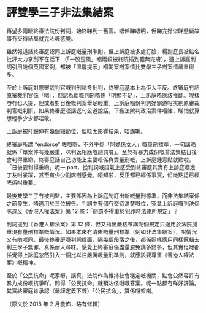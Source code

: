 # 評雙學三子非法集結案

再望多兩眼終審法院份判詞，始終睇到一舊雲。唔係睇唔明，但睇完好似睇懸疑故事冇交待結局就完咗嘅感覺。

雖然報道話終審庭認同上訴庭嘅量刑準則，但上訴庭被多處打臉，楊副庭長被點名批評大力掌刮不在話下 （「一股歪風」嗰兩段被終院插到體無完膚），連上訴庭判詞引用幾個英國案例，都被「溫馨提示」嗰啲案嘅案情比雙學三子嘅案情嚴重得多。

至於上訴庭對原審裁判官嘅判刑諸多批判，終審庭基本上為佢大平反。終審庭冇話原審裁判官係「啱」，但認為佢嘅判刑唔係「明顯不足」，上訴庭唔應該推翻。呢樣嘢冇乜人提，但或者對日後嘅判案舉足輕重。上訴庭嗰份判詞好霸道咁挑剔原審裁判官嘅判斷，如果終審庭唔講返句公道說話，下級法院判政治案件嗰陣，睇怕就算想輕手少少都唔敢。

上訴庭被打臉仲有幾個細節位，但唔太影響結果，唔講喇。

終審庭所謂 “endorse” 咗嘅嘢，不外乎係「阿媽係女人」嘅量刑標準，一句講晒就係「單案件有幾嚴重，咪判返相應嘅刑罰囉」。至於有暴力成份嘅非法集結日後會判得重啲，終審庭話自己功能上主要唔係負責量刑嘅，上訴庭鍾意點就點啦。「日後要判得重啲」呢一 part，從判詞嘅語氣上感受到終審庭其實冇上訴庭嗰幾丁友咁雀躍，甚至有少少割席嘅感覺。唔知啦，反正都已經係事實，佢哋點諗已經唔係咁重要。

最後雙學三子冇被判監，主要係因為上訴庭制訂出新嘅量刑標準，而非法集結案係之前發生，唔適用於三位被告。判詞中有個冇交待清楚嘅位，究竟上訴庭嘅判決係咪違反《香港人權法案》第 12 條：「刑罰不得重於犯罪時法律所規定」？

判詞提到《香港人權法案》第 12 條，但又指出嚴格嚟講呢個規定只適用於法院加重現有量刑標準嘅情況。如果本來冇清晰嘅量刑標準（例如非法集結案），咁情況又有啲唔同。最後終審庭喺判詞裡面，隔幾個段落之後，都係照樣應用同樣邏輯去判三學子無罪，真係耐人尋味。感覺上終審庭係盡量避免講多錯多，但其實佢哋都係覺得上訴庭忽然引入一個比以往嚴厲嘅量刑準則，就應該要尊重《香港人權法案》嘅精神。

至於「公民抗命」呢家嘢，講真，法院作為維持社會穩定嘅機關，點會公然容許有暴力成份嘅抗爭吖。問得「公民抗命」就預咗係咁嘅答案。呢一點都冇咩好評論。其實終審庭肯承認（嚴謹定義下嘅）「公民抗命」，算係咁架喇。

（原文於 2018 年 2 月發佈，略有修輯）
